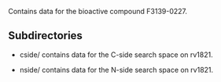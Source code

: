 Contains data for the bioactive compound F3139-0227.

## Subdirectories

- cside/ contains data for the C-side search space on rv1821.

- nside/ contains data for the N-side search space on rv1821.

